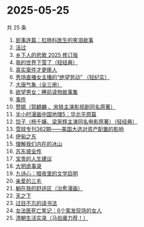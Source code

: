 # 2025-05-25

共 25 条

<!-- BEGIN WEREAD -->
<!-- 最后更新时间 2025-05-25 05:07:46 +0800 -->
1. [屁事连篇：肛肠科医生的笑泪故事](https://weread.qq.com/web/bookDetail/b5832020813ab9ef6g013388)
1. [活过](https://weread.qq.com/web/bookDetail/6d832730813ab9f00g015126)
1. [乡下人的悲歌 2025 修订版](https://weread.qq.com/web/bookDetail/07c3257071e36beb07c3f27)
1. [我的世界下雪了（轻经典）](https://weread.qq.com/web/bookDetail/93b32df0813ab9f40g01960a)
1. [真实案件才更瘆人](https://weread.qq.com/web/bookDetail/ab232020813ab9f2fg01569c)
1. [秀场直播女主播的“绝望劳动” （轻纪实）](https://weread.qq.com/web/bookDetail/2a332240813ab9f13g01102a)
1. [大唐气象（全三册）](https://weread.qq.com/web/bookDetail/c79326b0813ab9f22g017f54)
1. [欲望男女：睡前读物故事集](https://weread.qq.com/web/bookDetail/d8432fa0813ab9ee8g0179f4)
1. [事件](https://weread.qq.com/web/bookDetail/d1132fa0813ab9c2ag017b50)
1. [赘婿（郭麒麟 、宋轶主演影视剧同名原著）](https://weread.qq.com/web/bookDetail/15032af05753441501f9930)
1. [半小时漫画中国地理5：华北平原篇](https://weread.qq.com/web/bookDetail/86d32640813ab9f27g015cb8)
1. [饺子（杨千嬅、梁家辉主演同名电影原著）（轻经典）](https://weread.qq.com/web/bookDetail/40532a20813ab9f06g012d1c)
1. [雪球专刊362期——美国大选对资产配置的影响](https://weread.qq.com/web/bookDetail/18732520813ab9778g0184b1)
1. [伊甸之东](https://weread.qq.com/web/bookDetail/fc332560813ab9f00g0174d0)
1. [理解我们内在的冰山](https://weread.qq.com/web/bookDetail/80132f80813ab99aeg019b95)
1. [苏东坡全传](https://weread.qq.com/web/bookDetail/98c32cc07274f26798cc872)
1. [宝贵的人生建议](https://weread.qq.com/web/bookDetail/a2c32190813ab822fg014a9a)
1. [大明诡事录](https://weread.qq.com/web/bookDetail/559327d0813ab9ef6g01874f)
1. [九诗心：暗夜里的文学启明](https://weread.qq.com/web/bookDetail/f7e32280813ab9eb3g015d98)
1. [亲爱的三毛](https://weread.qq.com/web/bookDetail/14832ff071551cb01481f7b)
1. [躺在我的舒适区（治愈漫画）](https://weread.qq.com/web/bookDetail/656328c0813ab9ef6g014ec0)
1. [天之下](https://weread.qq.com/web/bookDetail/4de326a0721770aa4de95f4)
1. [过目不忘的读书法](https://weread.qq.com/web/bookDetail/d2332de0813ab7e05g01526a)
1. [女法医死亡笔记：6个案发现场的女人](https://weread.qq.com/web/bookDetail/72732280813ab9ee8g016c25)
1. [清朝生活实录（马伯庸力荐！）](https://weread.qq.com/web/bookDetail/02032fa0813ab9eedg017ef7)
<!-- END WEREAD -->